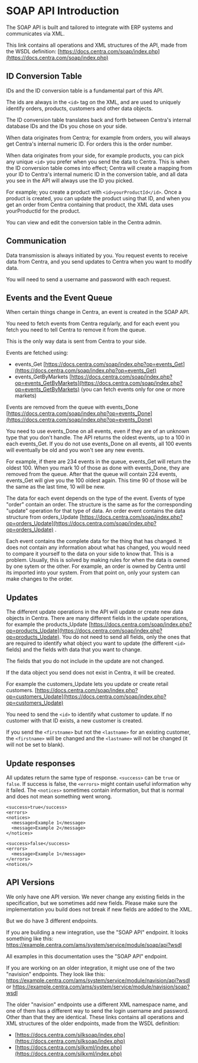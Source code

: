 # SOAP API Introduction

The SOAP API is built and tailored to integrate with ERP systems and communicates via XML.

This link contains all operations and XML structures of the API, made from the WSDL definition:
[https://docs.centra.com/soap/index.php](https://docs.centra.com/soap/index.php)


## ID Conversion Table

IDs and the ID conversion table is a fundamental part of this API.

The ids are always in the `<id>` tag on the XML, and are used to uniquely identify orders, products, customers and other data objects.

The ID conversion table translates back and forth between Centra's internal database IDs and the IDs you chose on your side.

When data originates from Centra; for example from orders, you will always get Centra's internal numeric ID. For orders this is the order number.

When data originates from your side, for example products, you can pick any unique `<id>` you prefer when you send the data to Centra. This is when the ID conversion table comes into effect; Centra will create a mapping from your ID to Centra's internal numeric ID in the conversion table, and all data you see in the API will always use the ID you picked.

For example; you create a product with `<id>yourProductId</id>`. Once a product is created, you can update the product using that ID, and when you get an order from Centra containing that product, the XML data uses yourProductId for the product.

You can view and edit the conversion table in the Centra admin.


## Communication

Data transmission is always initiated by you. You request events to receive data from Centra, and you send updates to Centra when you want to modify data.

You will need to send a username and password with each request.


## Events and the Event Queue

When certain things change in Centra, an event is created in the SOAP API.

You need to fetch events from Centra regularly, and for each event you fetch you need to tell Centra to remove it from the queue.

This is the only way data is sent from Centra to your side.

Events are fetched using:

- events_Get [https://docs.centra.com/soap/index.php?op=events_Get](https://docs.centra.com/soap/index.php?op=events_Get)
- events_GetByMarkets [https://docs.centra.com/soap/index.php?op=events_GetByMarkets](https://docs.centra.com/soap/index.php?op=events_GetByMarkets) (you can fetch events only for one or more markets)

Events are removed from the queue with events_Done [https://docs.centra.com/soap/index.php?op=events_Done](https://docs.centra.com/soap/index.php?op=events_Done)

You need to use events_Done on all events, even if they are of an unknown type that you don't handle. The API returns the oldest events, up to a 100 in each events_Get. If you do not use events_Done on all events, all 100 events will eventually be old and you won't see any new events.

For example, if there are 234 events in the queue, events_Get will return the oldest 100. When you mark 10 of those as done with events_Done, they are removed from the queue. After that the queue will contain 224 events, events_Get will give you the 100 oldest again. This time 90 of those will be the same as the last time, 10 will be new.

The data for each event depends on the type of the event. Events of type "order" contain an order. The structure is the same as  for the corresponding "update" operation for that type of data. An order event contains the data structure from orders_Update [https://docs.centra.com/soap/index.php?op=orders_Update](https://docs.centra.com/soap/index.php?op=orders_Update) .

Each event contains the complete data for the thing that has changed. It does not contain any information about what has changed, you would need to compare it yourself to the data on your side to know that. This is a problem. Usually, this is solved by making rules for when the data is owned by one sytem or the other. For example, an order is owned by Centra until its imported into your system. From that point on, only your system can make changes to the order.


## Updates

The different update operations in the API will update or create new data objects in Centra. There are many different fields in the update operations, for example the products_Update [https://docs.centra.com/soap/index.php?op=products_Update](https://docs.centra.com/soap/index.php?op=products_Update). You do not need to send all fields, only the ones that are required to identify what object you want to update (the different `<id>` fields) and the fields with data that you want to change.

The fields that you do not include in the update are not changed.

If the data object you send does not exist in Centra, it will be created. 

For example the customers_Update lets you update or create retail customers.
[https://docs.centra.com/soap/index.php?op=customers_Update](https://docs.centra.com/soap/index.php?op=customers_Update)

You need to send the `<id>` to identify what customer to update. If no customer with that ID exists, a new customer is created.

If you send the `<firstname>` but not the `<lastname>` for an existing customer, the `<firstname>` will be changed and the `<lastname>` will not be changed (it will not be set to blank).


## Update responses

All updates return the same type of response. `<success>` can be `true` or `false`. If success is false, the `<errors>` might contain useful information why it failed. The `<notices>` sometimes contain information, but that is normal and does not mean something went wrong.

```
<success>true</success>
<errors>
<notices>
  <message>Example 1</message>
  <message>Example 2</message>
</notices>
```

```
<success>false</success>
<errors>
  <message>Example 1</message>
</errors>
<notices/>
```

## API Versions

We only have one API version. We never change any existing fields in the specification, but we sometimes add new fields. Please make sure the implementation you build does not break if new fields are added to the XML.

But we do have 3 different endpoints.

If you are building a new integration, use the "SOAP API" endpoint. It looks something like this: https://example.centra.com/ams/system/service/module/soap/api?wsdl

All examples in this documentation uses the "SOAP API" endpoint.

If you are working on an older integration, it might use one of the two "navision" endpoints. They look like this: 
https://example.centra.com/ams/system/service/module/navision/api?wsdl or https://example.centra.com/ams/system/service/module/navision/soap?wsdl

The older "navision" endpoints use a different XML namespace name, and one of them has a different way to send the login username and password. Other than that they are identical. These links contains all operations and XML structures of the older endpoints, made from the WSDL definition:

- [https://docs.centra.com/silksoap/index.php](https://docs.centra.com/silksoap/index.php)
- [https://docs.centra.com/silkxml/index.php](https://docs.centra.com/silkxml/index.php)
